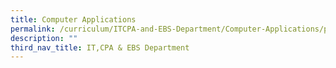 ```yaml
---
title: Computer Applications
permalink: /curriculum/ITCPA-and-EBS-Department/Computer-Applications/permalink/
description: ""
third_nav_title: IT,CPA & EBS Department
---
```


